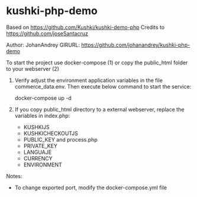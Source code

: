 # kushki-php-demo
Based on https://github.com/Kushki/kushki-demo-php Credits to https://github.com/joseSantacruz 

Author: JohanAndrey
GIRURL: https://github.com/johanandrey/kushki-php-demo

To start the project use docker-compose (1) or copy the public_html folder to your webserver (2)

1) Verify adjust the environment application variables in the file commerce_data.env. Then execute below command to start the service:

	docker-compose up -d

2) If you copy public_html directory to a external webserver, replace the variables in index.php:
	- KUSHKIJS
	- KUSHKICHECKOUTJS
	- PUBLIC_KEY
   and process.php
	- PRIVATE_KEY
	- LANGUAJE
	- CURRENCY
	- ENVIRONMENT

Notes: 
 - To change exported port, modify the docker-compose.yml file
